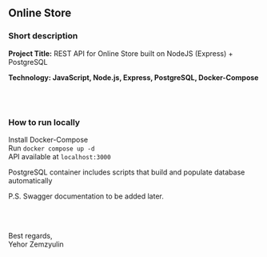 ## Online Store

### Short description
__Project Title:__ REST API for Online Store built on NodeJS (Express) + PostgreSQL  

__Technology: JavaScript, Node.js, Express, PostgreSQL, Docker-Compose__

<br>
<br>

### How to run locally
Install Docker-Compose  
Run `docker compose up -d`  
API available at `localhost:3000`  
  
PostgreSQL container includes scripts that build and populate database automatically  
  
P.S. Swagger documentation to be added later.  
  

<br>
<br>

Best regards,  
Yehor Zemzyulin